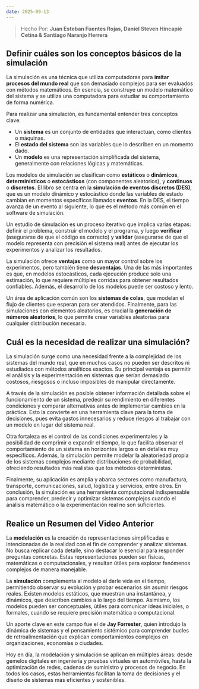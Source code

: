 ```yaml
---
date: 2025-09-13
---
```


> Hecho Por: **Juan Esteban Fuentes Rojas, Daniel Steven Hincapié Cetina & Santiago Naranjo Herrera**
## Definir cuáles son los conceptos básicos de la simulación

La simulación es una técnica que utiliza computadoras para **imitar procesos del mundo real** que son demasiado complejos para ser evaluados con métodos matemáticos. En esencia, se construye un modelo matemático del sistema y se utiliza una computadora para estudiar su comportamiento de forma numérica.

Para realizar una simulación, es fundamental entender tres conceptos clave:

- Un **sistema** es un conjunto de entidades que interactúan, como clientes o máquinas.
- El **estado del sistema** son las variables que lo describen en un momento dado.
- Un **modelo** es una representación simplificada del sistema, generalmente con relaciones lógicas y matemáticas.
    

Los modelos de simulación se clasifican como **estáticos** o **dinámicos**, **determinísticos** o **estocásticos** (con componentes aleatorios), y **continuos** o **discretos**. El libro se centra en la **simulación de eventos discretos (DES)**, que es un modelo dinámico y estocástico donde las variables de estado cambian en momentos específicos llamados **eventos**. En la DES, el tiempo avanza de un evento al siguiente, lo que es el método más común en el software de simulación.

Un estudio de simulación es un proceso iterativo que implica varias etapas: definir el problema, construir el modelo y el programa, y luego **verificar** (asegurarse de que el código es correcto) y **validar** (asegurarse de que el modelo representa con precisión el sistema real) antes de ejecutar los experimentos y analizar los resultados.

La simulación ofrece **ventajas** como un mayor control sobre los experimentos, pero también tiene **desventajas**. Una de las más importantes es que, en modelos estocásticos, cada ejecución produce solo una estimación, lo que requiere múltiples corridas para obtener resultados confiables. Además, el desarrollo de los modelos puede ser costoso y lento.

Un área de aplicación común son los **sistemas de colas**, que modelan el flujo de clientes que esperan para ser atendidos. Finalmente, para las simulaciones con elementos aleatorios, es crucial la **generación de números aleatorios**, lo que permite crear variables aleatorias para cualquier distribución necesaria.

## Cuál es la necesidad de realizar una simulación?

La simulación surge como una necesidad frente a la complejidad de los sistemas del mundo real, que en muchos casos no pueden ser descritos ni estudiados con métodos analíticos exactos. Su principal ventaja es permitir el análisis y la experimentación en sistemas que serían demasiado costosos, riesgosos o incluso imposibles de manipular directamente.

A través de la simulación es posible obtener información detallada sobre el funcionamiento de un sistema, predecir su rendimiento en diferentes condiciones y comparar alternativas antes de implementar cambios en la práctica. Esto la convierte en una herramienta clave para la toma de decisiones, pues evita gastos innecesarios y reduce riesgos al trabajar con un modelo en lugar del sistema real.

Otra fortaleza es el control de las condiciones experimentales y la posibilidad de comprimir o expandir el tiempo, lo que facilita observar el comportamiento de un sistema en horizontes largos o en detalles muy específicos. Además, la simulación permite modelar la aleatoriedad propia de los sistemas complejos mediante distribuciones de probabilidad, ofreciendo resultados más realistas que los métodos deterministas.

Finalmente, su aplicación es amplia y abarca sectores como manufactura, transporte, comunicaciones, salud, logística y servicios, entre otros. En conclusión, la simulación es una herramienta computacional indispensable para comprender, predecir y optimizar sistemas complejos cuando el análisis matemático o la experimentación real no son suficientes.
## Realice un Resumen del Video Anterior

La **modelación** es la creación de representaciones simplificadas e intencionadas de la realidad con el fin de comprender y analizar sistemas. No busca replicar cada detalle, sino destacar lo esencial para responder preguntas concretas. Estas representaciones pueden ser físicas, matemáticas o computacionales, y resultan útiles para explorar fenómenos complejos de manera manejable.

La **simulación** complementa al modelo al darle vida en el tiempo, permitiendo observar su evolución y probar escenarios sin asumir riesgos reales. Existen modelos estáticos, que muestran una instantánea, y dinámicos, que describen cambios a lo largo del tiempo. Asimismo, los modelos pueden ser conceptuales, útiles para comunicar ideas iniciales, o formales, cuando se requiere precisión matemática o computacional.

Un aporte clave en este campo fue el de **Jay Forrester**, quien introdujo la dinámica de sistemas y el pensamiento sistémico para comprender bucles de retroalimentación que explican comportamientos complejos en organizaciones, economías o ciudades.

Hoy en día, la modelación y simulación se aplican en múltiples áreas: desde gemelos digitales en ingeniería y pruebas virtuales en automóviles, hasta la optimización de redes, cadenas de suministro y procesos de negocio. En todos los casos, estas herramientas facilitan la toma de decisiones y el diseño de sistemas más eficientes y sostenibles.